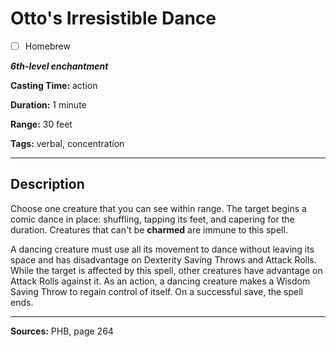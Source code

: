 # Otto's Irresistible Dance

- [ ] Homebrew

***6th-level enchantment***

**Casting Time:** action

**Duration:** 1 minute

**Range:** 30 feet

**Tags:** verbal, concentration

---

## Description
Choose one creature that you can see within range.
The target begins a comic dance in place: shuffling, tapping its feet, and capering for the duration.
Creatures that can't be **charmed** are immune to this spell.

A dancing creature must use all its movement to dance without leaving its space and has disadvantage on Dexterity Saving Throws and Attack Rolls.
While the target is affected by this spell, other creatures have advantage on Attack Rolls against it.
As an action, a dancing creature makes a Wisdom Saving Throw to regain control of itself.
On a successful save, the spell ends.

---

**Sources:** PHB, page 264
